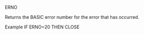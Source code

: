 ERNO

Returns the BASIC error number for the error that has occurred.

Example
IF ERNO=20 THEN CLOSE
